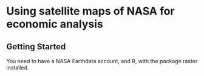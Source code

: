 # Using satellite maps of NASA for economic analysis

## Getting Started
You need to have a NASA Earthdata account, and R, with the package raster installed.
